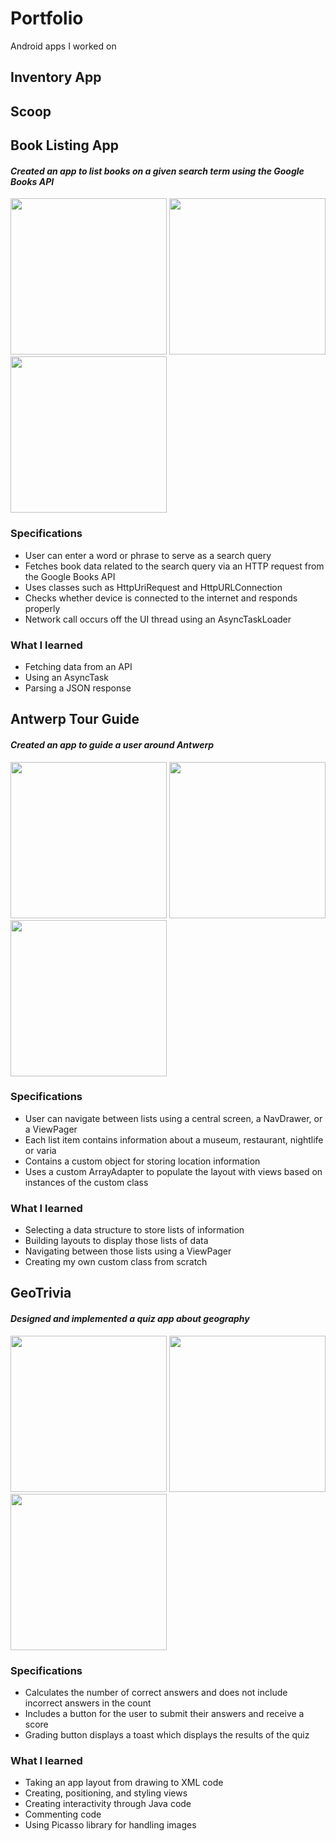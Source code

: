 # Portfolio #
Android apps I worked on

## Inventory App ##

## Scoop ##

## Book Listing App ##

#### *Created an app to list books on a given search term using the Google Books API* ####

<img src="https://github.com/HansG26/Portfolio/blob/master/Screenshots/BookListingApp1.png" width="250"/> <img src="https://github.com/HansG26/Portfolio/blob/master/Screenshots/BookListingApp2.png" width="250"/> <img src="https://github.com/HansG26/Portfolio/blob/master/Screenshots/BookListingApp3.png" width="250"/>

### Specifications ###

* User can enter a word or phrase to serve as a search query
* Fetches book data related to the search query via an HTTP request from the Google Books API
* Uses classes such as HttpUriRequest and HttpURLConnection
* Checks whether device is connected to the internet and responds properly
* Network call occurs off the UI thread using an AsyncTaskLoader

### What I learned ###

* Fetching data from an API
* Using an AsyncTask
* Parsing a JSON response

## Antwerp Tour Guide ##

#### *Created an app to guide a user around Antwerp* ####


<img src="https://github.com/HansG26/Portfolio/blob/master/Screenshots/AntwerpTourGuide1.png" width="250"/> <img src="https://github.com/HansG26/Portfolio/blob/master/Screenshots/AntwerpTourGuide2.png" width="250"/> <img src="https://github.com/HansG26/Portfolio/blob/master/Screenshots/AntwerpTourGuide3.png" width="250"/>


### Specifications ###
* User can navigate between lists using a central screen, a NavDrawer, or a ViewPager
* Each list item contains information about a museum, restaurant, nightlife or varia
* Contains a custom object for storing location information
* Uses a custom ArrayAdapter to populate the layout with views based on instances of the custom class

### What I learned ###
* Selecting a data structure to store lists of information
* Building layouts to display those lists of data
* Navigating between those lists using a ViewPager
* Creating my own custom class from scratch

## GeoTrivia ##

#### *Designed and implemented a quiz app about geography* ####

<img src="https://github.com/HansG26/Portfolio/blob/master/Screenshots/GeoTrivia1.png?raw=true" width="250"/> <img src="https://github.com/HansG26/Portfolio/blob/master/Screenshots/GeoTrivia2.png?raw=true" width="250"/> <img src="https://github.com/HansG26/Portfolio/blob/master/Screenshots/GeoTrivia3.png?raw=true" width="250"/>

### Specifications ###

* Calculates the number of correct answers and does not include incorrect answers in the count
* Includes a button for the user to submit their answers and receive a score
* Grading button displays a toast which displays the results of the quiz

### What I learned ###

* Taking an app layout from drawing to XML code
* Creating, positioning, and styling views
* Creating interactivity through Java code
* Commenting code
* Using Picasso library for handling images
